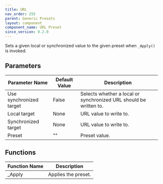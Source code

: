 ```yaml
---
title: URL
nav_order: 255
parent: Generic Presets
layout: component
component_name: URL Preset
since_version: 0.2.0
---
```


Sets a given local or synchronized value to the given preset when `_Apply()` is invoked.

## Parameters

| Parameter Name          | Default Value | Description                                                       |
|-------------------------|---------------|-------------------------------------------------------------------|
| Use synchronized target | False         | Selects whether a local or synchronized URL should be written to. |
| Local target            | None          | URL value to write to.                                            |
| Synchronized target     | None          | URL value to write to.                                            |
| Preset                  | ""            | Preset value.                                                     |

## Functions

| Function Name | Description         |
|---------------|---------------------|
| _Apply        | Applies the preset. |